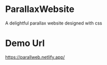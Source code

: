 # ParallaxWebsite
A delightful parallax website designed with css

# Demo Url
https://parallweb.netlify.app/

